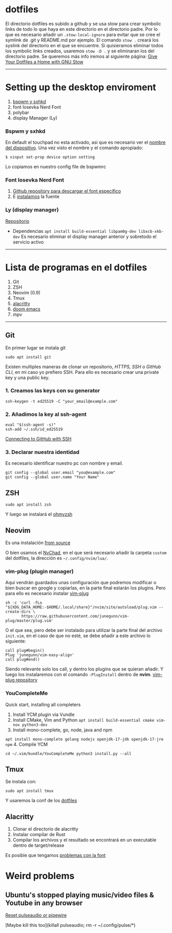 # dotfiles
El directorio dotfiles es subido a github y se usa stow para crear symbolic links de todo lo que haya en este directorio en el directorio padre. Por lo que es necesario añadir un `.stow-local-ignore` para evitar que se cree el symlink de .git y README.md por ejemplo.
El comando `stow .` creará los syslink del directorio en el que se encuentre. Si quisieramos eliminar todos los symbolic links creados, usaremos `stow -D .` y se eliminaran los del directorio padre. Se queremos más info iremos al siguiente página: 
[Give Your Dotfiles a Home with GNU Stow](https://www.youtube.com/watch?v=CxAT1u8G7is)

---
# Setting up the desktop enviroment
1. [bspwm y sxhkd](https://www.maketecheasier.com/install-configure-bspwm/)
2. font Iosevka Nerd Font
3. polybar
4. display Manager (Ly)

### Bspwm y sxhkd
En default el touchpad no esta activado, asi que es necesario ver el [nombre del dispositivo](https://wiki.archlinux.org/title/Libinput#Via_xinput). Una vez visto el nombre y el comando apropiado:
```
$ xinput set-prop device option setting
```
Lo copiamos en nuestro config file de bspwmrc

### Font Iosevka Nerd Font
1. [Github repository para descargar el font específico](https://github.com/ryanoasis/nerd-fonts/releases)
2. E [instalamos](https://www.internalpointers.com/post/install-new-fonts-linux-command-line) la fuente 

### Ly (display manager)
[Repositorio](https://github.com/fairyglade/ly)
- Dependencias
``
apt install build-essential libpam0g-dev libxcb-xkb-dev
``
Es necesario eliminar el display manager anterior y sobretodo el servicio activo

---
# Lista de programas en el dotfiles
1. Git
2. ZSH
3. Neovim (0.9)
4. Tmux
5. [alacritty](https://github.com/alacritty/alacritty/blob/master/INSTALL.md#install-the-rust-compiler-with-rustup)
6. [doom emacs](https://github.com/doomemacs/doomemacs#install)
7. mpv

---
## Git
En primer lugar se instala git
```
sudo apt install git
```
Existen multiples maneras de clonar un repositorio, *HTTPS, SSH o GitHub CLI*, en mi caso yo prefiero SSH. Para ello es necesario crear una private key y una public key.
### 1. Creamos las keys con su generator
```
ssh-keygen -t ed25519 -C "your_email@example.com"
```
### 2. Añadimos la key al ssh-agent
```
eval "$(ssh-agent -s)"
ssh-add ~/.ssh/id_ed25519
```
[Connecting to GitHub with SSH](https://docs.github.com/en/authentication/connecting-to-github-with-ssh)
### 3. Declarar nuestra identidad
Es necesario identificar nuestro pc con nombre y email.
```
git config --global user.email "you@example.com"
git config --global user.name "Your Name"
```

## ZSH
```
sudo apt install zsh
```
Y luego se instalará el [ohmyzsh](https://ohmyz.sh/#install)

## Neovim
Es una instalación [from source](https://github.com/neovim/neovim/wiki/Building-Neovim)

O bien usamos el [NvChad](https://nvchad.com/docs/quickstart/install), en el que será necesario añadir la carpeta `custom` del dotfiles, la dirección es `~/.config/nvim/lua/`.

### vim-plug (plugin manager)
Aquí vendrán guardados unas configuración que podremos modificar o bien buscar en google y copiarlas, en la parte final estarán los plugins.
Pero para ello es necesario instalar [vim-plug](https://github.com/junegunn/vim-plug)
```
sh -c 'curl -fLo "${XDG_DATA_HOME:-$HOME/.local/share}"/nvim/site/autoload/plug.vim --create-dirs \
       https://raw.githubusercontent.com/junegunn/vim-plug/master/plug.vim'
```
O el que sea, pero debe ser instalado para utilizar la parte final del archivo `init.vim`, en el caso de que no esté, se debe añadir a este archivo lo siguiente:

```
call plug#begin()
Plug 'junegunn/vim-easy-align'
call plug#end()
```

Siendo relevante solo los call, y dentro los plugins que se quieran añadir. Y luego los instalaremos con el comando `:PlugInstall` dentro de **nvim**. [vim-plug repository](https://github.com/junegunn/vim-plug)

### YouCompleteMe
Quick start, installing all completers
1. Install YCM plugin via Vundle
2. Install CMake, Vim and Python
``
apt install build-essential cmake vim-nox python3-dev
``
3. Install mono-complete, go, node, java and npm

``
apt install mono-complete golang nodejs openjdk-17-jdk openjdk-17-jre npm
``
4. Compile YCM

``
cd ~/.vim/bundle/YouCompleteMe
python3 install.py --all
``

## Tmux
Se instala con: 
```
sudo apt install tmux
```
Y usaremos la conf de los [dotfiles](https://github.com/hernanvqt/dotfiles)


## Alacritty
1. Clonar el directorio de alacritty
2. Instalar compilar de Rust
3. Compilar los archivos y el resultado se encontrará en un executable dentro de target/release

Es posible que tengamos [problemas con la font](https://www.behova.net/fonts-in-alacritty/)


# Weird problems 
## Ubuntu's stopped playing music/video files & Youtube in any browser
[Reset pulseaudio or pipewire](https://www.reddit.com/r/pop_os/comments/v3g2w9/is_there_a_cli_command_to_restart_pipewire/)

[Maybe kill this too](killall pulseaudio; rm -r ~/.config/pulse/*)
